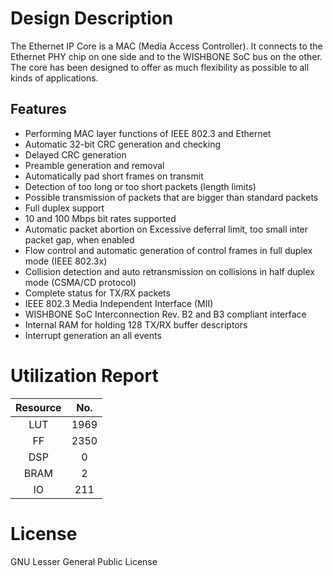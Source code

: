 # Design Description

The Ethernet IP Core is a MAC (Media Access Controller). It connects to the Ethernet PHY chip on one side and to the WISHBONE SoC bus on the other. The core has been designed to offer as much flexibility as possible to all kinds of applications.

## Features

- Performing MAC layer functions of IEEE 802.3 and Ethernet
- Automatic 32-bit CRC generation and checking
- Delayed CRC generation
- Preamble generation and removal
- Automatically pad short frames on transmit
- Detection of too long or too short packets (length limits)
- Possible transmission of packets that are bigger than standard packets
- Full duplex support
- 10 and 100 Mbps bit rates supported
- Automatic packet abortion on Excessive deferral limit, too small inter packet gap, when enabled
- Flow control and automatic generation of control frames in full duplex mode (IEEE 802.3x)
- Collision detection and auto retransmission on collisions in half duplex mode (CSMA/CD protocol)
- Complete status for TX/RX packets
- IEEE 802.3 Media Independent Interface (MII)
- WISHBONE SoC Interconnection Rev. B2 and B3 compliant interface
- Internal RAM for holding 128 TX/RX buffer descriptors
- Interrupt generation an all events

# Utilization Report

|Resource| No.|
|:---:|:---:|
|LUT|1969|
|FF|2350|
|DSP|0|
|BRAM|2|
|IO|211|

# License
GNU Lesser General Public License